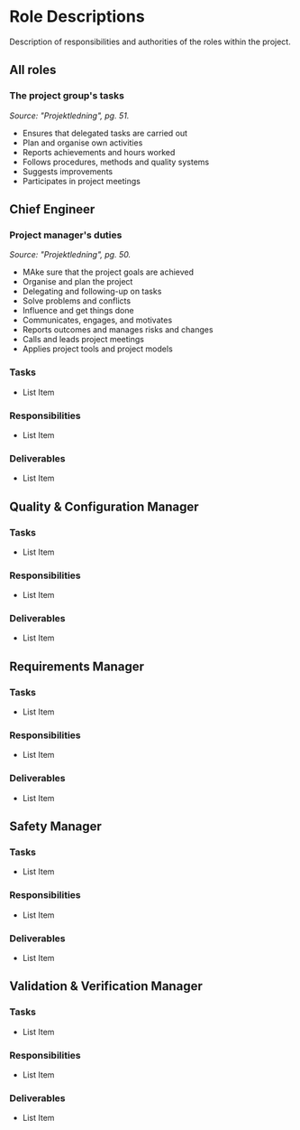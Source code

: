 <h1>Role Descriptions</h1>
Description of responsibilities and authorities of the roles within the project.

<h2>All roles</h2>
<h3>The project group's tasks</h3>
<i>Source: "Projektledning", pg. 51.</i>
<ul>
  <li>Ensures that delegated tasks are carried out</li>
  <li>Plan and organise own activities</li>
  <li>Reports achievements and hours worked</li>
  <li>Follows procedures, methods and quality systems</li>
  <li>Suggests improvements</li>
  <li>Participates in project meetings</li>
</ul>

<h2>Chief Engineer</h2>
<h3>Project manager's duties</h3>
<i>Source: "Projektledning", pg. 50.</i>
<ul>
  <li>MAke sure that the project goals are achieved</li>
  <li>Organise and plan the project</li>
  <li>Delegating and following-up on tasks</li>
  <li>Solve problems and conflicts</li>
  <li>Influence and get things done</li>
  <li>Communicates, engages, and motivates</li>
  <li>Reports outcomes and manages risks and changes</li>
  <li>Calls and leads project meetings</li>
  <li>Applies project tools and project models</li>
</ul>

<h3>Tasks</h3>
<ul>
  <li>List Item</li>
</ul>
<h3>Responsibilities</h3>
<ul>
  <li>List Item</li>
</ul>
<h3>Deliverables</h3>
<ul>
  <li>List Item</li>
</ul>

<h2>Quality & Configuration Manager</h2>
<h3>Tasks</h3>
<ul>
  <li>List Item</li>
</ul>
<h3>Responsibilities</h3>
<ul>
  <li>List Item</li>
</ul>
<h3>Deliverables</h3>
<ul>
  <li>List Item</li>
</ul>

<h2>Requirements Manager</h2>
<h3>Tasks</h3>
<ul>
  <li>List Item</li>
</ul>
<h3>Responsibilities</h3>
<ul>
  <li>List Item</li>
</ul>
<h3>Deliverables</h3>
<ul>
  <li>List Item</li>
</ul>

<h2>Safety Manager</h2>
<h3>Tasks</h3>
<ul>
  <li>List Item</li>
</ul>
<h3>Responsibilities</h3>
<ul>
  <li>List Item</li>
</ul>
<h3>Deliverables</h3>
<ul>
  <li>List Item</li>
</ul>

<h2>Validation & Verification Manager</h2>
<h3>Tasks</h3>
<ul>
  <li>List Item</li>
</ul>
<h3>Responsibilities</h3>
<ul>
  <li>List Item</li>
</ul>
<h3>Deliverables</h3>
<ul>
  <li>List Item</li>
</ul>
